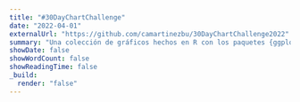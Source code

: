 ```yaml
---
title: "#30DayChartChallenge"
date: "2022-04-01"
externalUrl: "https://github.com/camartinezbu/30DayChartChallenge2022"
summary: "Una colección de gráficos hechos en R con los paquetes {ggplot2} y {rayshader}, usando datos abiertos de Colombia."
showDate: false
showWordCount: false
showReadingTime: false
_build:
  render: "false"
---
```


